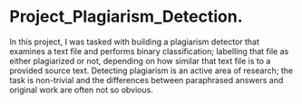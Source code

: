 # Project_Plagiarism_Detection.
In this project, I was tasked with building a plagiarism detector that examines a text file and performs binary classification; labelling that file as either plagiarized or not, depending on how similar that text file is to a provided source text. Detecting plagiarism is an active area of research; the task is non-trivial and the differences between paraphrased answers and original work are often not so obvious.
